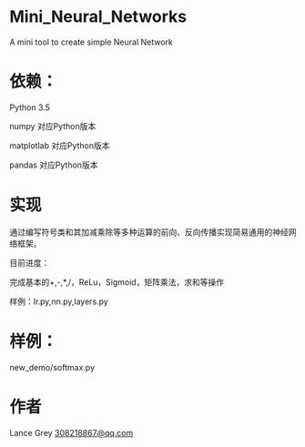# Mini_Neural_Networks
A mini tool to create simple Neural Network

# 依赖：
Python 3.5 

numpy 对应Python版本

matplotlab 对应Python版本

pandas 对应Python版本

# 实现
通过编写符号类和其加减乘除等多种运算的前向、反向传播实现简易通用的神经网络框架。

目前进度：

完成基本的+,-,*,/，ReLu，Sigmoid，矩阵乘法，求和等操作

样例：lr.py,nn.py,layers.py

# 样例：
new_demo/softmax.py

# 作者
Lance Grey
308218867@qq.com
